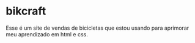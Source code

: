 # bikcraft
Esse é um site de vendas de bicicletas que estou usando para aprimorar meu aprendizado em html e css.
